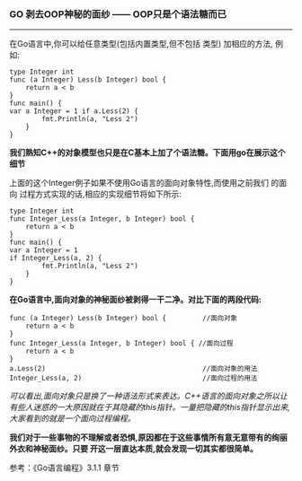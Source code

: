 ### GO 剥去OOP神秘的面纱 —— OOP只是个语法糖而已
***

在Go语言中,你可以给任意类型(包括内置类型,但不包括  类型) 加相应的方法, 例如:

	type Integer int	func (a Integer) Less(b Integer) bool { 		return a < b	} 	func main() {	var a Integer = 1 if a.Less(2) {	        fmt.Println(a, "Less 2")	    }	}
  
**我们熟知C++的对象模型也只是在C基本上加了个语法糖。下面用go在展示这个细节**

上面的这个Integer例子如果不使用Go语言的面向对象特性,而使用之前我们  的面向过程方式实现的话,相应的实现细节将如下所示:
		type Integer int	func Integer_Less(a Integer, b Integer) bool { 
		return a < b	}	func main() {	var a Integer = 1	if Integer_Less(a, 2) {	        fmt.Println(a, "Less 2")	    }	}
**在Go语言中,面向对象的神秘面纱被剥得一干二净。对比下面的两段代码:**
	func (a Integer) Less(b Integer) bool { 		//面向对象
		return a < b	}	func Integer_Less(a Integer, b Integer) bool { //面向过程     
		return a < b	}	a.Less(2) 										//面向对象的用法	Integer_Less(a, 2) 								//面向过程的用法
*可以看出,面向对象只是换了一种语法形式来表达。C++语言的面向对象之所以让有些人迷惑的一大原因就在于其隐藏的this指针。一量把隐藏的this指针显示出来,大家看到的就是一个面向过程编程。*

**我们对于一些事物的不理解或者恐惧,原因都在于这些事情所有意无意带有的绚丽外衣和神秘面纱。只要 开这一层直达本质,就会发现一切其实都很简单。**

参考：《Go语言编程》3.1.1 章节